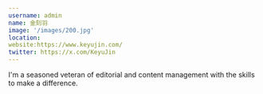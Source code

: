 ```yaml
---
username: admin
name: 金刻羽
image: '/images/200.jpg'
location:
website:https://www.keyujin.com/
twitter: https://x.com/KeyuJin
---
```

I'm a seasoned veteran of editorial and content management with the skills to make a difference.
